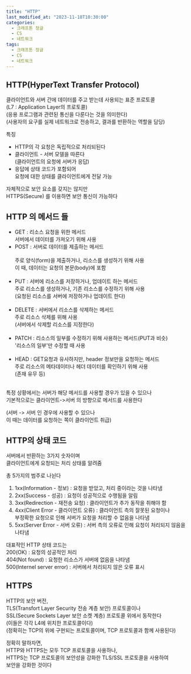 ```yaml
---
title: "HTTP"
last_modified_at: "2023-11-18T10:30:00"
categories:
  - 크래프톤 정글
  - CS
  - 네트워크
tags:
  - 크래프톤 정글
  - CS
  - 네트워크
---
```


## HTTP(HyperText Transfer Protocol)
 클라이언트와 서버 간에 데이터를 주고 받는데 사용되는 표준 프로토콜<br>
 (L7 : Application Layer의 프로토콜)<br>
 (응용 프로그램과 관련된 통신을 다룬다는 것을 의미한다)<br>
 (사용자의 요구를 실제 네트워크로 전송하고, 결과를 반환하는 역할을 담당)<br>

 특징<br>
 - HTTP의 각 요청은 독립적으로 처리되된다
 - 클라이언트 - 서버 모델을 따른다<br>
   (클라이언트의 요청에 서버가 응답)<br>
 - 응답에 상태 코드가 포함되어<br>
   요청에 대한 상태를 클라이언트에게 전달 가능<br>

 자체적으로 보안 요소를 갖지는 않지만<br>
 HTTPS(Secure) 를 이용하면 보안 통신이 가능하다<br>


## HTTP 의 메서드 들
 - GET : 리소스 요청을 위한 메서드<br>
   서버에서 데이터를 가져오기 위해 사용<br>
 - POST : 서버로 데이터를 제출하는 메서드<br><br>
   주로 양식(form)을 제출하거나, 리소스를 생성하기 위해 사용<br>
   이 때, 데이터는 요청의 본문(body)에 포함<br><br>
 - PUT : 서버에 리소스를 저장하거나, 업데이트 하는 메서드<br>
   주로 리소스를 생성하거나, 기존 리소스를 수정하기 위해 사용<br>
   (요청된 리소스를 서버에 저장하거나 업데이트 한다)<br><br>
 - DELETE : 서버에서 리소스를 삭제하는 메서드<br>
   주로 리소스 삭제를 위해 사용<br>
   (서버에서 삭제할 리소스를 지정한다)<br><br>
 - PATCH : 리소스의 일부를 수정하기 위해 사용하는 메서드(PUT과 비슷)<br>
   '리소스의 일부'만 수정할 때 사용<br><br>
 - HEAD : GET요청과 유사하지만, header 정보만을 요청하는 메서드<br>
   주로 리소스의 메타데이터나 헤더 데이터를 확인하기 위해 사용<br>
   (존재 유무 등)<br><br>

  특정 상황에서는 서버가 해당 메서드를 사용할 경우가 있을 수 있으나<br>
  기본적으로는 클라이언트->서버 의 방향으로 메서드를 사용한다<br>

  (서버 -> 서버 인 경우에 사용할 수 있으나<br>
   이 때는 데이터를 요청하는 쪽이 클라이언트 취급)<br>
  
## HTTP의 상태 코드
 서버에서 반환하는 3가지 숫자이며<br>
 클라이언트에게 요청되는 처리 상태를 알려줌<br>

 총 5가지의 범주로 나뉜다<br>
 1. 1xx(Information - 정보) : 요청을 받았고, 처리 중이라는 것을 나타냄<br>
 2. 2xx(Success - 성공) : 요청이 성공적으로 수행됨을 알림<br>
 3. 3xx(Redirection - 재전송 요청) : 클라이언트가 추가 동작을 취해야 함<br>
 4. 4xx(Client Error - 클라이언트 오류) : 클라이언트 측의 잘못된 요청이나<br>
    부정확한 요청으로 인해 서버가 요청을 처리할 수 없음을 나타냄<br>
 5. 5xx(Server Error - 서버 오류) : 서버 측의 오류로 인해 요청이 처리되지 않음을 나타냄<br>

 대표적인 HTTP 상태 코드는<br>
 200(OK) : 요청의 성공적인 처리<br>
 404(Not found) : 요청한 리소스가 서버에 없음을 나타냄<br>
 500(Internel server error) : 서버에서 처리되지 않은 오류 표시<br>

## HTTPS
 HTTP의 보안 버전,<br>
 TLS(Transfort Layer Security 전송 계층 보안) 프로토콜이나<br>
 SSL(Secure Sockets Layer 보안 소켓 계층) 프로토콜 위에서 동작한다<br>
 (이들은 각각 L4에 위치한 프로토콜이다)<br>
 (정확히는 TCP의 위에 구현되는 프로토콜이며, TCP 프로토콜과 함께 사용된다)<br>

 정확히 말하자면,<br>
 HTTP와 HTTPS는 모두 TCP 프로토콜을 사용하나,<br>
 HTTPS는 TCP 프로토콜의 보안성을 강화한 TLS/SSL 프로토콜을 사용하여<br>
 보안을 강화한 것이다<br>